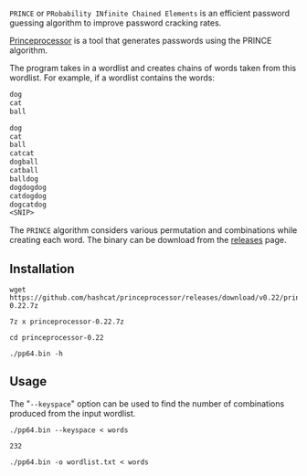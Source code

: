 
`PRINCE` or `PRobability INfinite Chained Elements` is an efficient password guessing algorithm to improve password cracking rates. 

[Princeprocessor](https://github.com/hashcat/princeprocessor) is a tool that generates passwords using the PRINCE algorithm. 

The program takes in a wordlist and creates chains of words taken from this wordlist. For example, if a wordlist contains the words:

```txt
dog
cat
ball
```

```txt
dog
cat
ball
catcat
dogball
catball
balldog
dogdogdog
catdogdog
dogcatdog
<SNIP>
```

The `PRINCE` algorithm considers various permutation and combinations while creating each word. The binary can be download from the [releases](https://github.com/hashcat/princeprocessor/releases) page.

## Installation

```shell-session
wget https://github.com/hashcat/princeprocessor/releases/download/v0.22/princeprocessor-0.22.7z
```

```shell-session
7z x princeprocessor-0.22.7z
```

```shell-session
cd princeprocessor-0.22
```

```shell-session
./pp64.bin -h
```

## Usage

The "`--keyspace`" option can be used to find the number of combinations produced from the input wordlist.

```shell-session
./pp64.bin --keyspace < words

232
```


```shell-session
./pp64.bin -o wordlist.txt < words
```